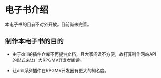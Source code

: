 <!--
 * @Author: your name
 * @Date: 2021-08-08 19:45:53
 * @LastEditTime: 2021-08-08 19:51:15
 * @LastEditors: Please set LastEditors
 * @Description: In User Settings Edit
 * @FilePath: \gitbook_books\介绍\电子书介绍.md
-->

# 电子书介绍

本电子书的目前不对外开放。目前尚未完善。

## 制作本电子书的目的

* 由于drill的插件仓库不再提供文档，且大家阅读不方便，故打算制作网站API的形式来让广大RPGMV开发者阅读。
  
* 让drill系列插件在RPGMV开发圈有更大的知名度。
  